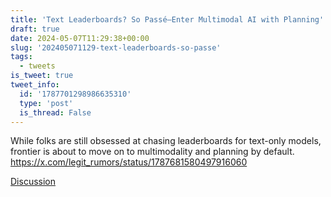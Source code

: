 ```yaml
---
title: 'Text Leaderboards? So Passé—Enter Multimodal AI with Planning'
draft: true
date: 2024-05-07T11:29:38+00:00
slug: '202405071129-text-leaderboards-so-passe'
tags:
  - tweets
is_tweet: true
tweet_info:
  id: '1787701298986635310'
  type: 'post'
  is_thread: False
---
```




While folks are still obsessed at chasing leaderboards for text-only models, frontier is about to move on to multimodality and planning by default. <https://x.com/legit_rumors/status/1787681580497916060>

[Discussion](https://x.com/sytelus/status/1787701298986635310)
